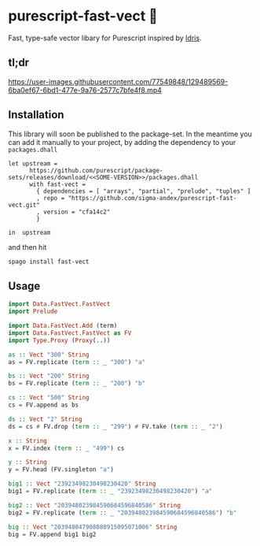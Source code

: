 # purescript-fast-vect 🐆

Fast, type-safe vector libary for Purescript inspired by [Idris](https://www.idris-lang.org/).

## tl;dr

https://user-images.githubusercontent.com/77549848/129489569-6ba0ef67-6bd1-477e-9a76-2577c7bfe4f8.mp4

## Installation

This library will soon be published to the package-set. In the meantime you can add it manually to your project, by adding the dependency to your `packages.dhall`

```dhall
let upstream =
      https://github.com/purescript/package-sets/releases/download/<<SOME-VERSION>>/packages.dhall
      with fast-vect =
        { dependencies = [ "arrays", "partial", "prelude", "tuples" ]
        , repo = "https://github.com/sigma-andex/purescript-fast-vect.git"
        , version = "cfa14c2"
        }

in  upstream
```

and then hit 
```bash
spago install fast-vect
```

## Usage 

```purescript
import Data.FastVect.FastVect
import Prelude

import Data.FastVect.Add (term)
import Data.FastVect.FastVect as FV
import Type.Proxy (Proxy(..))

as :: Vect "300" String
as = FV.replicate (term :: _ "300") "a"

bs :: Vect "200" String
bs = FV.replicate (term :: _ "200") "b"

cs :: Vect "500" String
cs = FV.append as bs

ds :: Vect "2" String
ds = cs # FV.drop (term :: _ "299") # FV.take (term :: _ "2")

x :: String
x = FV.index (term :: _ "499") cs

y :: String
y = FV.head (FV.singleton "a")

big1 :: Vect "23923498230498230420" String
big1 = FV.replicate (term :: _ "23923498230498230420") "a"

big2 :: Vect "203948023984590684596840586" String
big2 = FV.replicate (term :: _ "203948023984590684596840586") "b"

big :: Vect "203948047908088915095071006" String
big = FV.append big1 big2
```
